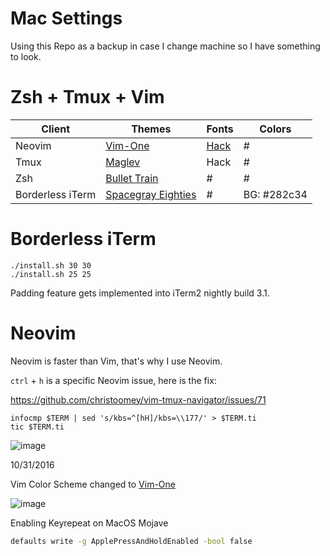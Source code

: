 # Mac Settings

Using this Repo as a backup in case I change machine so I have something to look.

# Zsh + Tmux + Vim

| Client | Themes                                                                     | Fonts                                   | Colors      |
|--------|----------------------------------------------------------------------------|-----------------------------------------|-------------|
| Neovim | [Vim-One](https://github.com/rakr/vim-one)                                 | [Hack](http://sourcefoundry.org/hack/)  | #           |
| Tmux   | [Maglev](https://github.com/caiogondim/maglev)                             | Hack                                    | #           |
| Zsh    | [Bullet Train](https://github.com/caiogondim/bullet-train-oh-my-zsh-theme) | #                                       | #           |
| Borderless iTerm  | [Spacegray Eighties](https://github.com/mbadolato/iTerm2-Color-Schemes)    | #                                       | BG: #282c34 |

# Borderless iTerm

    ./install.sh 30 30
    ./install.sh 25 25

Padding feature gets implemented into iTerm2 nightly build 3.1.

# Neovim

Neovim is faster than Vim, that's why I use Neovim.

`ctrl` + `h` is a specific Neovim issue, here is the fix:

https://github.com/christoomey/vim-tmux-navigator/issues/71

```
infocmp $TERM | sed 's/kbs=^[hH]/kbs=\\177/' > $TERM.ti
tic $TERM.ti

```
![image](https://github.com/yifanchen/dotfiles/blob/master/vim.jpg "my zsh + tmux + vim")

10/31/2016

Vim Color Scheme changed to [Vim-One](https://github.com/rakr/vim-one)

![image](https://github.com/yifanchen/dotfiles/blob/master/vim-one.jpg)

Enabling Keyrepeat on MacOS Mojave

```bash
defaults write -g ApplePressAndHoldEnabled -bool false
```